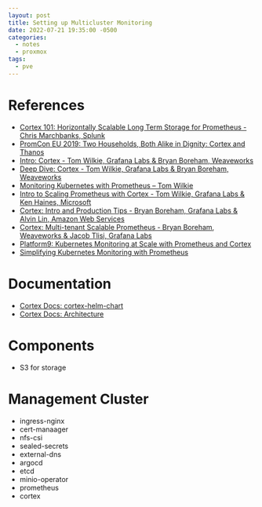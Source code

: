 ```yaml
---
layout: post
title: Setting up Multicluster Monitoring
date: 2022-07-21 19:35:00 -0500
categories:
  - notes
  - proxmox
tags:
  - pve
---
```


# References

- [Cortex 101: Horizontally Scalable Long Term Storage for Prometheus - Chris Marchbanks, Splunk](https://www.youtube.com/watch?v=f8GmbH0U_kI)
- [PromCon EU 2019: Two Households, Both Alike in Dignity: Cortex and Thanos](https://www.youtube.com/watch?v=KmJnmd3K3Ws)
- [Intro: Cortex - Tom Wilkie, Grafana Labs & Bryan Boreham, Weaveworks](https://www.youtube.com/watch?v=_7Wnta-3-W0)
- [Deep Dive: Cortex - Tom Wilkie, Grafana Labs & Bryan Boreham, Weaveworks](https://www.youtube.com/watch?v=mYyFT4ChHio)
- [Monitoring Kubernetes with Prometheus – Tom Wilkie](https://www.youtube.com/watch?v=kG9p417sC3I)
- [Intro to Scaling Prometheus with Cortex - Tom Wilkie, Grafana Labs & Ken Haines, Microsoft](https://www.youtube.com/watch?v=oHGoZd-9jWA)
- [Cortex: Intro and Production Tips - Bryan Boreham, Grafana Labs & Alvin Lin, Amazon Web Services](https://www.youtube.com/watch?v=zNE_kGcUGuI)
- [Cortex: Multi-tenant Scalable Prometheus - Bryan Boreham, Weaveworks & Jacob Tlisi, Grafana Labs](https://www.youtube.com/watch?v=VPBKNfRRytg)
- [Platform9: Kubernetes Monitoring at Scale with Prometheus and Cortex](https://platform9.com/blog/kubernetes-monitoring-at-scale-with-prometheus-and-cortex/)
- [Simplifying Kubernetes Monitoring with Prometheus](https://www.youtube.com/watch?v=2IZ5O_Gml6o)

# Documentation

- [Cortex Docs: cortex-helm-chart](https://cortexproject.github.io/cortex-helm-chart/)
- [Cortex Docs: Architecture](https://cortexmetrics.io/docs/architecture/)

# Components

- S3 for storage



# Management Cluster

- ingress-nginx
- cert-manaager
- nfs-csi
- sealed-secrets
- external-dns
- argocd
- etcd
- minio-operator
- prometheus
- cortex